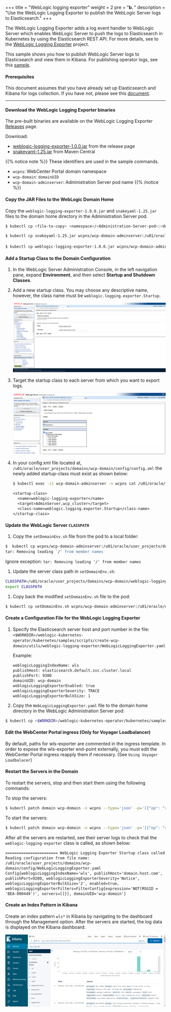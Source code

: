 +++
title = "WebLogic logging exporter"
weight = 2
pre = "<b>b. </b>"
description = "Use the WebLogic Logging Exporter to publish the WebLogic Server logs to Elasticsearch."
+++

The WebLogic Logging Exporter adds a log event handler to WebLogic Server which enables WebLogic Server to push the logs to Elasticsearch in Kubernetes by using the Elasticsearch REST API. For more details, see to the [WebLogic Logging Exporter](https://github.com/oracle/weblogic-logging-exporter) project.  

This sample shows you how to publish WebLogic Server logs to Elasticsearch and view them in Kibana. For publishing operator logs, see this [sample](https://oracle.github.io/weblogic-kubernetes-operator/samples/simple/elastic-stack/operator/).

#### Prerequisites

This document assumes that you have already set up Elasticsearch and Kibana for logs collection. If you have not, please see this [document](https://github.com/oracle/weblogic-kubernetes-operator/tree/master/kubernetes/samples/scripts/elasticsearch-and-kibana).

---  

#### Download the WebLogic Logging Exporter binaries

The pre-built binaries are available on the WebLogic Logging Exporter [Releases](https://github.com/oracle/weblogic-logging-exporter/releases) page.  

Download:

* [weblogic-logging-exporter-1.0.0.jar](https://github.com/oracle/weblogic-logging-exporter/releases/download/v1.0.0/weblogic-logging-exporter-1.0.0.jar) from the release page
* [snakeyaml-1.25.jar](https://repo1.maven.org/maven2/org/yaml/snakeyaml/1.25/snakeyaml-1.25.jar) from Maven Central

{{% notice note %}} These identifiers are used in the sample commands.
* `wcpns`: WebCenter Portal domain namespace
* `wcp-domain`: `domainUID`
* `wcp-domain-adminserver`: Administration Server pod name
{{% /notice %}}

#### Copy the JAR Files to the WebLogic Domain Home

Copy the `weblogic-logging-exporter-1.0.0.jar` and `snakeyaml-1.25.jar` files to the domain home directory in the Administration Server pod.

```bash
$ kubectl cp <file-to-copy> <namespace>/<Administration-Server-pod>:<domainhome>

```

```bash
$ kubectl cp snakeyaml-1.25.jar wcpns/wcp-domain-adminserver:/u01/oracle/user_projects/domains/wcp-domain/

$ kubectl cp weblogic-logging-exporter-1.0.0.jar wcpns/wcp-domain-adminserver:/u01/oracle/user_projects/domains/wcp-domain/
```

#### Add a Startup Class to the Domain Configuration

1. In the WebLogic Server Administration Console, in the left navigation pane, expand **Environment**, and then select **Startup and Shutdown Classes**.

1. Add a new startup class. You may choose any descriptive name, however, the class name must be `weblogic.logging.exporter.Startup`.

    ![WLE-Startup-Shutdown-Class](wle-startup-shutdown-class.png)

1. Target the startup class to each server from which you want to export logs.

    ![WLE-Startup-Shutdown-Class-Targets](WebLogic-Logging-Exporter_target-startup-class.png)

1. In your config.xml file located at, `/u01/oracle/user_projects/domains/wcp-domain/config/config.xml` the newly added startup-class must exist as shown below:
    ```bash
    $ kubectl exec -it wcp-domain-adminserver -n wcpns cat /u01/oracle/user_projects/domains/wcp-domain/config/config.xml
    ```
    ```
    <startup-class>
      <name>weblogic-logging-exporter</name>
      <target>AdminServer,wcp_cluster</target>
      <class-name>weblogic.logging.exporter.Startup</class-name>
    </startup-class>
    ```  

#### Update the WebLogic Server `CLASSPATH`

1. Copy the `setDomainEnv.sh` file from the pod to a local folder:
```bash
$  kubectl cp wcpns/wcp-domain-adminserver:/u01/oracle/user_projects/domains/wcp-domain/bin/setDomainEnv.sh $PWD/setDomainEnv.sh
tar: Removing leading `/' from member names
```
	
Ignore exception: `tar: Removing leading '/' from member names`

1. Update the server class path in `setDomainEnv.sh`:
 ```bash
CLASSPATH=/u01/oracle/user_projects/domains/wcp-domain/weblogic-logging-exporter-1.0.0.jar:/u01/oracle/user_projects/domains/wcp-domain/snakeyaml-1.25.jar:${CLASSPATH}
export CLASSPATH
```  

1. Copy back the modified `setDomainEnv.sh` file to the pod:
```bash
$ kubectl cp setDomainEnv.sh wcpns/wcp-domain-adminserver:/u01/oracle/user_projects/domains/wcp-domain/bin/setDomainEnv.sh
```

#### Create a Configuration File for the WebLogic Logging Exporter  

1. Specify the Elasticsearch server host and port number in the file: `<$WORKDIR>/weblogic-kubernetes-operator/kubernetes/samples/scripts/create-wcp-domain/utils/weblogic-logging-exporter/WebLogicLoggingExporter.yaml`

	Example:
	```
	weblogicLoggingIndexName: wls
	publishHost: elasticsearch.default.svc.cluster.local
	publishPort: 9300
	domainUID: wcp-domain
	weblogicLoggingExporterEnabled: true
	weblogicLoggingExporterSeverity: TRACE
	weblogicLoggingExporterBulkSize: 1
	```  

2. Copy the `WebLogicLoggingExporter.yaml` file to the domain home directory in the WebLogic Administration Server pod:
```bash
$ kubectl cp <$WORKDIR>/weblogic-kubernetes-operator/kubernetes/samples/scripts/create-wcp-domain/utils/weblogic-logging-exporter/WebLogicLoggingExporter.yaml wcpns/wcp-domain-adminserver:/u01/oracle/user_projects/domains/wcp-domain/config/
```  

#### Edit the WebCenter Portal ingress (Only for Voyager Loadbalancer)

By default, paths for wls-exporter are commented in the ingress template. In order to expose the wls-exporter end-point externally, you must edit the WebCenter Portal ingress reapply them if necessary. (See `Using Voyager Loadbalacer`)   


#### Restart the Servers in the Domain

To restart the servers, stop and then start them using the following commands:

To stop the servers:
```bash
$ kubectl patch domain wcp-domain -n wcpns --type='json' -p='[{"op": "replace", "path": "/spec/serverStartPolicy", "value": "NEVER" }]'
```

To start the servers:
```bash
$ kubectl patch domain wcp-domain -n wcpns --type='json' -p='[{"op": "replace", "path": "/spec/serverStartPolicy", "value": "IF_NEEDED" }]'
``` 

After all the servers are restarted, see their server logs to check that the `weblogic-logging-exporter` class is called, as shown below:
```
======================= WebLogic Logging Exporter Startup class called                                                 
Reading configuration from file name: /u01/oracle/user_projects/domains/wcp-domain/config/WebLogicLoggingExporter.yaml   
Config{weblogicLoggingIndexName='wls', publishHost='domain.host.com', publishPort=9200, weblogicLoggingExporterSeverity='Notice', weblogicLoggingExporterBulkSize='2', enabled=true, weblogicLoggingExporterFilters=FilterConfig{expression='NOT(MSGID = 'BEA-000449')', servers=[]}], domainUID='wcp-domain'}
```  

#### Create an Index Pattern in Kibana  
Create an index pattern `wls*` in Kibana by navigating to the dashboard through the Management option. After the servers are started, the log data is displayed on the Kibana dashboard:

![WLE-Kibana-Dashboard](wcp-kibana-dashboard.png)
